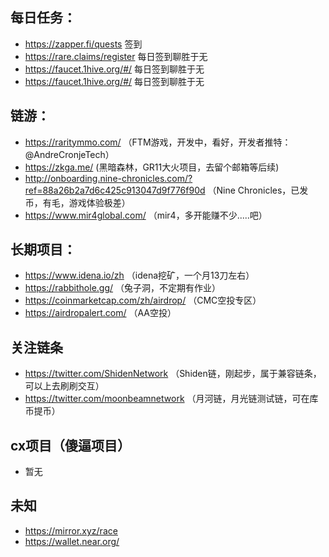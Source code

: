 ## 每日任务：
+ https://zapper.fi/quests 签到 
+ https://rare.claims/register 每日签到聊胜于无
+ https://faucet.1hive.org/#/ 每日签到聊胜于无
+ https://faucet.1hive.org/#/ 每日签到聊胜于无

## 链游：
+ https://raritymmo.com/ （FTM游戏，开发中，看好，开发者推特：@AndreCronjeTech）
+ https://zkga.me/ (黑暗森林，GR11大火项目，去留个邮箱等后续)
+ http://onboarding.nine-chronicles.com/?ref=88a26b2a7d6c425c913047d9f776f90d （Nine Chronicles，已发币，有毛，游戏体验极差）
+ https://www.mir4global.com/ （mir4，多开能赚不少.....吧）

## 长期项目：
+ https://www.idena.io/zh  （idena挖矿，一个月13刀左右）
+ https://rabbithole.gg/    （兔子洞，不定期有作业）
+ https://coinmarketcap.com/zh/airdrop/ （CMC空投专区）
+ https://airdropalert.com/ （AA空投）

## 关注链条
+ https://twitter.com/ShidenNetwork （Shiden链，刚起步，属于兼容链条，可以上去刷刷交互）
+ https://twitter.com/moonbeamnetwork （月河链，月光链测试链，可在库币提币） 

## cx项目（傻逼项目）
+ 暂无

## 未知
+ https://mirror.xyz/race 
+ https://wallet.near.org/
